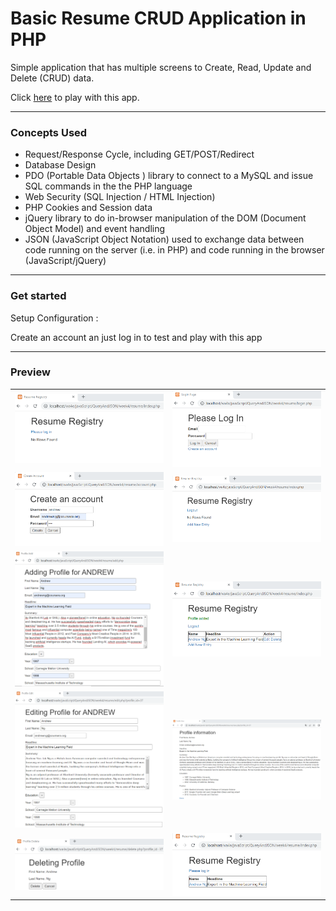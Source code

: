 # Basic Resume CRUD Application in PHP

Simple application that has multiple screens to Create, Read, Update and Delete (CRUD) data.

Click [here](https://resume-crud-app.herokuapp.com/index.php") to play with this app.
___

### Concepts Used

* Request/Response Cycle, including GET/POST/Redirect
* Database Design
* PDO (Portable Data Objects ) library to connect to a MySQL and issue SQL commands in the the PHP language
* Web Security (SQL Injection / HTML Injection)
* PHP Cookies and Session data
* jQuery library to do in-browser manipulation of the DOM (Document Object Model) and event handling
* JSON (JavaScript Object Notation) used to exchange data between code running on the server (i.e. in PHP) and code running in the browser (JavaScript/jQuery)
___

### Get started

Setup Configuration :

Create an account an just log in to test and play with this app
___

### Preview

<table>
	<tr>
		<td><img src="image/1-indexPage.png"></td>
		<td><img src="image/2-loginPage.png"></td>
	</tr>
	<tr>
		<td><img src="image/3-createAccount.png"></td>
		<td><img src="image/4-indexLoggedIn.png"></td>
	</tr>
	<tr>
		<td><img src="image/5-addPage.png"></td>
		<td><img src="image/6-indexPageWithData.png"></td>
	</tr>
	<tr>
		<td><img src="image/7-editPage.png"></td>
		<td><img src="image/8-viewPage.png"></td>
	</tr>
	<tr>
		<td><img src="image/9-deletePage.png"></td>
		<td><img src="image/10-indexWithDataLoggedOut.png"></td>
	</tr>
</table>



